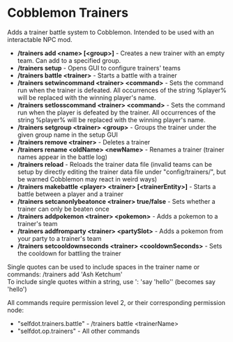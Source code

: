 # Cobblemon Trainers
Adds a trainer battle system to Cobblemon. Intended to be used with an interactable NPC mod.

- **/trainers add \<name\> [\<group\>]** - Creates a new trainer with an empty team. Can add to a specified group.
- **/trainers setup** - Opens GUI to configure trainers' teams
- **/trainers battle \<trainer\>** - Starts a battle with a trainer
- **/trainers setwincommand \<trainer\> \<command\>** - Sets the command run when the trainer is defeated. All occurrences of the string %player% will be replaced with the winning player's name.
- **/trainers setlosscommand \<trainer\> \<command\>** - Sets the command run when the player is defeated by the trainer. All occurrences of the string %player% will be replaced with the winning player's name.
- **/trainers setgroup \<trainer\> \<group\>** - Groups the trainer under the given group name in the setup GUI
- **/trainers remove \<trainer\>** - Deletes a trainer
- **/trainers rename \<oldName\> \<newName\>** - Renames a trainer (trainer names appear in the battle log)
- **/trainers reload** - Reloads the trainer data file (invalid teams can be setup by directly editing the trainer data file under "config/trainers/", but be warned Cobblemon may react in weird ways)
- **/trainers makebattle \<player\> \<trainer\> [\<trainerEntity\>]** - Starts a battle between a player and a trainer
- **/trainers setcanonlybeatonce \<trainer\> true/false** - Sets whether a trainer can only be beaten once
- **/trainers addpokemon \<trainer\> \<pokemon\>** - Adds a pokemon to a trainer's team
- **/trainers addfromparty \<trainer\> \<partySlot\>** - Adds a pokemon from your party to a trainer's team
- **/trainers setcooldownseconds \<trainer\> \<cooldownSeconds\>** - Sets the cooldown for battling the trainer

Single quotes can be used to include spaces in the trainer name or commands: /trainers add 'Ash Ketchum'\
To include single quotes within a string, use \': 'say \'hello\'' (becomes say 'hello')

All commands require permission level 2, or their corresponding permission node:
- "selfdot.trainers.battle" - /trainers battle \<trainerName\>
- "selfdot.op.trainers" - All other commands
